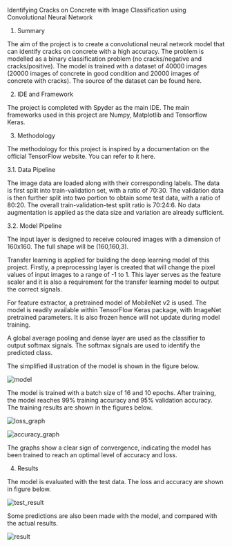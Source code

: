 Identifying Cracks on Concrete with Image Classification using Convolutional Neural Network

1. Summary

The aim of the project is to create a convolutional neural network model that can identify cracks on concrete with a high accuracy. The problem is modelled as a binary classification problem (no cracks/negative and cracks/positive). The model is trained with a dataset of 40000 images (20000 images of concrete in good condition and 20000 images of concrete with cracks). The source of the dataset can be found here.

2. IDE and Framework

The project is completed with Spyder as the main IDE. The main frameworks used in this project are Numpy, Matplotlib and Tensorflow Keras.

3. Methodology

The methodology for this project is inspired by a documentation on the official TensorFlow website. You can refer to it here.

3.1. Data Pipeline

The image data are loaded along with their corresponding labels. The data is first split into train-validation set, with a ratio of 70:30. The validation data is then further split into two portion to obtain some test data, with a ratio of 80:20. The overall train-validation-test split ratio is 70:24:6. No data augmentation is applied as the data size and variation are already sufficient.

3.2. Model Pipeline

The input layer is designed to receive coloured images with a dimension of 160x160. The full shape will be (160,160,3).

Transfer learning is applied for building the deep learning model of this project. Firstly, a preprocessing layer is created that will change the pixel values of input images to a range of -1 to 1. This layer serves as the feature scaler and it is also a requirement for the transfer learning model to output the correct signals.

For feature extractor, a pretrained model of MobileNet v2 is used. The model is readily available within TensorFlow Keras package, with ImageNet pretrained parameters. It is also frozen hence will not update during model training.

A global average pooling and dense layer are used as the classifier to output softmax signals. The softmax signals are used to identify the predicted class.

The simplified illustration of the model is shown in the figure below.

![model](https://user-images.githubusercontent.com/95268200/176706934-ddaab44b-9c70-43d1-b468-6650f89dad7b.png)


The model is trained with a batch size of 16 and 10 epochs. After training, the model reaches 99% training accuracy and 95% validation accuracy. The training results are shown in the figures below.

![loss_graph](https://user-images.githubusercontent.com/95268200/176467848-8f8ff1d0-369e-43a8-9e47-104970969a58.PNG)

![accuracy_graph](https://user-images.githubusercontent.com/95268200/176467926-3a96a02e-89d0-440d-ad9d-0cfef4255531.PNG)

The graphs show a clear sign of convergence, indicating the model has been trained to reach an optimal level of accuracy and loss.

4. Results

The model is evaluated with the test data. The loss and accuracy are shown in figure below.

![test_result](https://user-images.githubusercontent.com/95268200/176468218-48606a75-dcbc-41f6-a5aa-7edd633be7db.PNG)

Some predictions are also been made with the model, and compared with the actual results.

![result](https://user-images.githubusercontent.com/95268200/176468324-88f88993-0277-4761-b093-b9f92cfee0f0.png)
